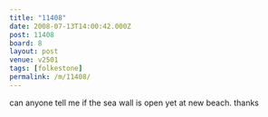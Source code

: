 ```yaml
---
title: "11408"
date: 2008-07-13T14:00:42.000Z
post: 11408
board: 8
layout: post
venue: v2501
tags: [folkestone]
permalink: /m/11408/
---
```

can anyone tell me if the sea wall is open yet at new beach. thanks
